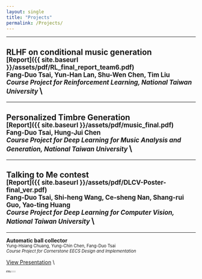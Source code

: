 ```yaml
---
layout: single
title: "Projects"
permalink: /Projects/
---
```

---
<span style="font-size: 1.0em; font-weight: bold; line-height: 1.0;">RLHF on conditional music generation
</span> \
<span style="font-size: 0.8em;">
[Report]({{ site.baseurl }}/assets/pdf/RL_final_report_team6.pdf)
</span> \
<span style="font-size: 0.8em;">
Fang-Duo Tsai, Yun-Han Lan, Shu-Wen Chen, Tim Liu 
</span> \
<span style="font-size: 0.8em; font-style: italic;">
Course Project for Reinforcement Learning, National Taiwan University
</span> \
---
---
<span style="font-size: 1.0em; font-weight: bold; line-height: 1.0;">Personalized Timbre Generation
</span> \
<span style="font-size: 0.8em;">
[Report]({{ site.baseurl }}/assets/pdf/music_final.pdf)
</span> \
<span style="font-size: 0.8em;">
Fang-Duo Tsai, Hung-Jui Chen
</span> \
<span style="font-size: 0.8em; font-style: italic;">
Course Project for Deep Learning for Music Analysis and Generation, National Taiwan University
</span> \
---
---
<span style="font-size: 1.0em; font-weight: bold; line-height: 1.0;">Talking to Me contest
</span> \
<span style="font-size: 0.8em;">
[Report]({{ site.baseurl }}/assets/pdf/DLCV-Poster-final_ver.pdf)
</span> \
<span style="font-size: 0.8em;">
Fang-Duo Tsai, Shi-heng Wang, Ce-sheng Nan, Shang-rui Guo, Yao-ting Huang
</span> \
<span style="font-size: 0.8em; font-style: italic;">
Course Project for Deep Learning for Computer Vision, National Taiwan University
</span> \
---
---
<span style="font-size: 1.0em; font-weight: bold; line-height: 1.0;">Automatic ball collector
</span> \
<span style="font-size: 0.8em;">
Yung-Hsiang Chuang, Yung-Chin Chen, Fang-Duo Tsai
</span> \
<span style="font-size: 0.8em; font-style: italic;">
Course Project for Cornerstone EECS Design and Implementation
</span>
<span style="font-size: 0.8em;">
<!-- Google Slides Presentation -->
[View Presentation](https://docs.google.com/presentation/d/1XSOm29KOJRqs1FofFNtJ3JlwRnmdqBmTM3Gp5RpPIKo/edit?usp=sharing)
</span> \
<!-- YouTube Video -->
<iframe width="5%" height="5" src="https://www.youtube.com/embed/E3fbKzJhypY" frameborder="0" allow="accelerometer; autoplay; clipboard-write; encrypted-media; gyroscope; picture-in-picture" allowfullscreen></iframe>

